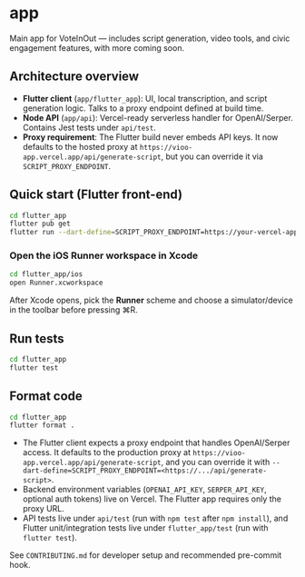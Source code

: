 # app

Main app for VoteInOut — includes script generation, video tools, and civic engagement features, with more coming soon.

## Architecture overview

- **Flutter client** (`app/flutter_app`): UI, local transcription, and script generation logic. Talks to a proxy endpoint defined at build time.
- **Node API** (`app/api`): Vercel-ready serverless handler for OpenAI/Serper. Contains Jest tests under `api/test`.
- **Proxy requirement**: The Flutter build never embeds API keys. It now defaults to the hosted proxy at `https://vioo-app.vercel.app/api/generate-script`, but you can override it via `SCRIPT_PROXY_ENDPOINT`.

## Quick start (Flutter front-end)

```bash
cd flutter_app
flutter pub get
flutter run --dart-define=SCRIPT_PROXY_ENDPOINT=https://your-vercel-app.vercel.app/api/generate-script
```

### Open the iOS Runner workspace in Xcode

```bash
cd flutter_app/ios
open Runner.xcworkspace
```

After Xcode opens, pick the **Runner** scheme and choose a simulator/device in the toolbar before pressing ⌘R.

## Run tests

```bash
cd flutter_app
flutter test
```

## Format code

```bash
cd flutter_app
flutter format .
```

- The Flutter client expects a proxy endpoint that handles OpenAI/Serper access. It defaults to the production proxy at `https://vioo-app.vercel.app/api/generate-script`, and you can override it with `--dart-define=SCRIPT_PROXY_ENDPOINT=<https://.../api/generate-script>`.
- Backend environment variables (`OPENAI_API_KEY`, `SERPER_API_KEY`, optional auth tokens) live on Vercel. The Flutter app requires only the proxy URL.
- API tests live under `api/test` (run with `npm test` after `npm install`), and Flutter unit/integration tests live under `flutter_app/test` (run with `flutter test`).

See `CONTRIBUTING.md` for developer setup and recommended pre-commit hook.
